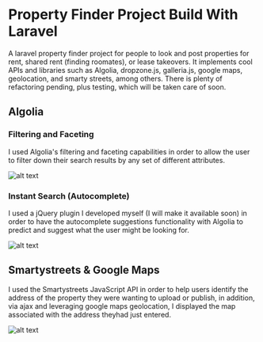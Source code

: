 # Property Finder Project Build With Laravel

A laravel property finder project for people to look and post properties for rent, shared rent (finding roomates), or lease takeovers. 
It implements cool APIs and libraries such as Algolia, dropzone.js, galleria.js, google maps, geolocation, and smarty streets, among others.
There is plenty of refactoring pending, plus testing, which will be taken care of soon.

## Algolia

### Filtering and Faceting

I used Algolia's filtering and faceting capabilities in order to allow the user to filter down their search results by any set of different 
attributes.

![alt text](https://cloud.githubusercontent.com/assets/23323398/25495802/322e5db2-2b44-11e7-9bd0-61774d63ca2b.png)

### Instant Search (Autocomplete)

I used a jQuery plugin I developed myself (I will make it available soon) in order to have the autocomplete suggestions functionality with Algolia 
to predict and suggest what the user might be looking for.

![alt text](https://cloud.githubusercontent.com/assets/23323398/25495798/32261d14-2b44-11e7-8f7f-ac62074fa0e9.png)

## Smartystreets & Google Maps

I used the Smartystreets JavaScript API in order to help users identify the address of the property they were wanting to upload or publish,
in addition, via ajax and leveraging google maps geolocation, I displayed the map associated with the address theyhad just entered.

![alt text](https://cloud.githubusercontent.com/assets/23323398/25495801/322de832-2b44-11e7-980d-2fb132e15b8b.png)
